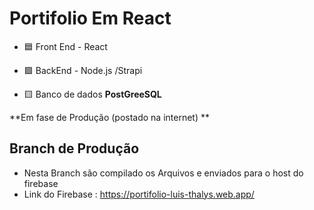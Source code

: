 # Portifolio Em React
 - 🟦 Front End - React
 
 - 🟪 BackEnd - Node.js /Strapi
 
 - 🟨 Banco de dados **PostGreeSQL**
 
 **Em fase de Produção (postado na internet) ** 

## Branch de Produção
- Nesta Branch são compilado os Arquivos e enviados para o host do firebase
- Link do Firebase : https://portifolio-luis-thalys.web.app/

